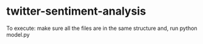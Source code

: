 # twitter-sentiment-analysis
To execute:
  make sure all the files are in the same structure and,
  run python model.py
